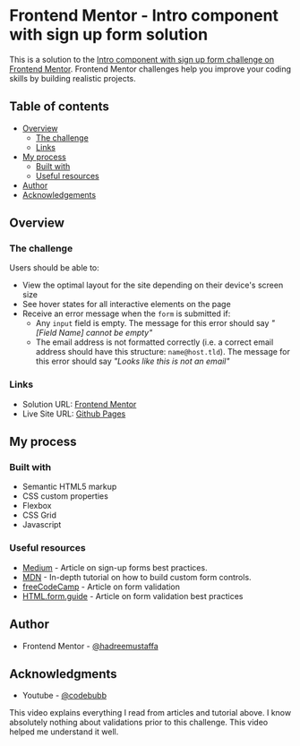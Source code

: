 # Frontend Mentor - Intro component with sign up form solution

This is a solution to the [Intro component with sign up form challenge on Frontend Mentor](https://www.frontendmentor.io/challenges/intro-component-with-signup-form-5cf91bd49edda32581d28fd1). Frontend Mentor challenges help you improve your coding skills by building realistic projects.

## Table of contents

- [Overview](#overview)
  - [The challenge](#the-challenge)
  - [Links](#links)
- [My process](#my-process)
  - [Built with](#built-with)
  - [Useful resources](#useful-resources)
- [Author](#author)
- [Acknowledgements](#acknowledgments)

## Overview

### The challenge

Users should be able to:

- View the optimal layout for the site depending on their device's screen size
- See hover states for all interactive elements on the page
- Receive an error message when the `form` is submitted if:
  - Any `input` field is empty. The message for this error should say _"[Field Name] cannot be empty"_
  - The email address is not formatted correctly (i.e. a correct email address should have this structure: `name@host.tld`). The message for this error should say _"Looks like this is not an email"_

### Links

- Solution URL: [Frontend Mentor](https://www.frontendmentor.io/solutions/intro-component-with-signup-form-using-flexbox-grid-and-javascript-YvUmqqba5f)
- Live Site URL: [Github Pages](https://hadreemustaffa.github.io/intro-component-with-signup-form/)

## My process

### Built with

- Semantic HTML5 markup
- CSS custom properties
- Flexbox
- CSS Grid
- Javascript

### Useful resources

- [Medium](https://uxplanet.org/10-best-practices-for-creating-sign-up-forms-48470ce94b16) - Article on sign-up forms best practices.
- [MDN](https://developer.mozilla.org/en-US/docs/Learn/Forms/How_to_build_custom_form_controls) - In-depth tutorial on how to build custom form controls.
- [freeCodeCamp](https://www.freecodecamp.org/news/form-validation-with-html5-and-javascript/) - Article on form validation
- [HTML.form.guide](https://html.form.guide/best-practices/form-validations-definitive-guide/) - Article on form validation best practices

## Author

- Frontend Mentor - [@hadreemustaffa](https://www.frontendmentor.io/profile/hadreemustaffa)

## Acknowledgments

- Youtube - [@codebubb](https://www.youtube.com/watch?v=iyngFd6f8ko)

This video explains everything I read from articles and tutorial above. I know absolutely nothing about validations prior to this challenge. This video helped me understand it well.
